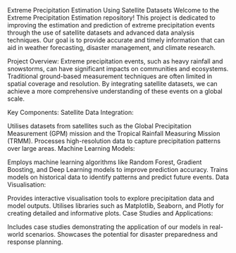Extreme Precipitation Estimation Using Satellite Datasets
Welcome to the Extreme Precipitation Estimation repository! This project is dedicated to improving the estimation and prediction of extreme precipitation events through the use of satellite datasets and advanced data analysis techniques. Our goal is to provide accurate and timely information that can aid in weather forecasting, disaster management, and climate research.

Project Overview:
Extreme precipitation events, such as heavy rainfall and snowstorms, can have significant impacts on communities and ecosystems. Traditional ground-based measurement techniques are often limited in spatial coverage and resolution. By integrating satellite datasets, we can achieve a more comprehensive understanding of these events on a global scale.

Key Components:
Satellite Data Integration:

Utilises datasets from satellites such as the Global Precipitation Measurement (GPM) mission and the Tropical Rainfall Measuring Mission (TRMM).
Processes high-resolution data to capture precipitation patterns over large areas.
Machine Learning Models:

Employs machine learning algorithms like Random Forest, Gradient Boosting, and Deep Learning models to improve prediction accuracy.
Trains models on historical data to identify patterns and predict future events.
Data Visualisation:

Provides interactive visualisation tools to explore precipitation data and model outputs.
Utilises libraries such as Matplotlib, Seaborn, and Plotly for creating detailed and informative plots.
Case Studies and Applications:

Includes case studies demonstrating the application of our models in real-world scenarios.
Showcases the potential for disaster preparedness and response planning.
